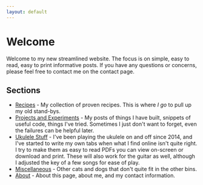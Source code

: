 ```yaml
---
layout: default
---
```

# Welcome

Welcome to my new streamlined website.  The focus is on simple, easy to read, easy to print informative posts.  If you have any questions or concerns, please feel free to contact me on the contact page.

## Sections

- [Recipes](/recipes.html) - My collection of proven recipes.  This is where *I go* to pull up my old stand-bys.
- [Projects and Experiments](/projects.html) - My posts of things I have built, snippets of useful code, things I've tried.  Sometimes I just don't want to forget, even the failures can be helpful later.
- [Ukulele Stuff](/ukulele.html) - I've been playing the ukulele on and off since 2014, and I've started to write my own tabs when what I find online isn't quite right.  I try to make them as easy to read PDFs you can view on-screen or download and print.  These will also work for the guitar as well, although I adjusted the key of a few songs for ease of play.
- [Miscellaneous](/other.html) - Other cats and dogs that don't quite fit in the other bins.
- [About](/about.html) - About this page, about me, and my contact information.

